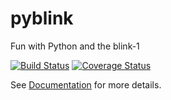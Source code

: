 pyblink
=======

Fun with Python and the blink-1


[![Build Status](https://travis-ci.org/mnorbury/pyblink.svg?branch=master)](https://travis-ci.org/mnorbury/pyblink)
[![Coverage Status](https://coveralls.io/repos/mnorbury/pyblink/badge.png?branch=master)](https://coveralls.io/r/mnorbury/pyblink?branch=master)


See [Documentation](http://mnorbury.github.io/pyblink) for more details.
